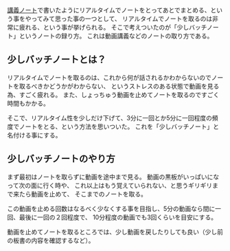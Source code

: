 [講義ノート](%E8%AC%9B%E7%BE%A9%E3%83%8E%E3%83%BC%E3%83%88.md)で書いたようにリアルタイムでノートをとってあとでまとめる、という事をやってみて思った事の一つとして、
リアルタイムでノートを取るのは非常に疲れる、という事が挙げられる。
そこで考えついたのが「少しバッチノート」というノートの録り方。
これは動画講義などのノートの取り方である。

## 少しバッチノートとは？

リアルタイムでノートを取るのは、これから何が話されるかわからないのでノートを取るべきかどうかがわからない、
というストレスのある状態で動画を見る為、すごく疲れる。
また、しょっちゅう動画を止めてノートを取るのですごく時間もかかる。

そこで、リアルタイム性を少しだけ下げて、3分に一回とか5分に一回程度の頻度でノートをとる、という方法を思いついた。
これを「少しバッチノート」と名付ける事にする。

## 少しバッチノートのやり方

まず最初はノートを取らずに動画を途中まで見る。
動画の黒板がいっぱいになって次の面に行く時や、
これ以上はもう覚えていられない、と思うギリギリまで来たら動画を止めて、
そこまでのノートを取る。

この動画を止める回数はなるべく少なくする事を目指し、5分の動画なら間に一回、最後に一回の２回程度で、
10分程度の動画でも3回くらいを目安にする。

動画を止めてノートを取るところでは、少し動画を戻したりしても良い（少し前の板書の内容を確認するなど）。